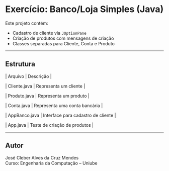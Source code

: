 # Exercício: Banco/Loja Simples (Java)

Este projeto contém:

- Cadastro de cliente via `JOptionPane`
- Criação de produtos com mensagens de criação
- Classes separadas para Cliente, Conta e Produto

---

## Estrutura

| Arquivo | Descrição |

| Cliente.java | Representa um cliente |

| Produto.java | Representa um produto |

| Conta.java | Representa uma conta bancária |

| AppBanco.java | Interface para cadastro de cliente |

| App.java | Teste de criação de produtos |

---

## Autor
José Cleber Alves da Cruz Mendes  
Curso: Engenharia da Computação – Uniube
